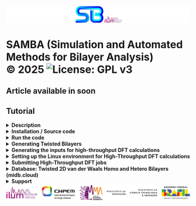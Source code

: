 <img src="etc/figures/code_logo.png" alt="SAMBA logo">

# SAMBA (Simulation and Automated Methods for Bilayer Analysis)<br> &copy; 2025 <img src="https://img.shields.io/badge/License-GPLv3-blue.svg" alt="License: GPL v3">

<h2>Article available in soon</h2>




<h2>Tutorial</h2>



<details>
  <summary><strong>Description</strong></summary>

-----------------------------------
   
◉ SAMBA is an open-source Python 3 code capable of:

- Automating the generation of twisted homo- and heterobilayers using the coincidence lattice method, ensuring low lattice mismatch and a wide variety of twist angles.
- Automating DFT calculations via the VASP code in a high-throughput approach, including the creation of input files for different types of DFT calculations, along with a customized execution job.
- Analyzing and extracting results, producing high-quality plots (via the VASProcar code) of various structural and electronic properties, as well as storing the data in JSON files.

------------------------------------

◉ **Authors**
  
- **Augusto de Lelis Araújo** (**<a href="https://orcid.org/0000-0002-6835-6113">ORCID</a>**)
- **Adalberto Fazzio** (**<a href="https://orcid.org/0000-0001-5384-7676">ORCID</a>**)
- **Felipe Castro de Lima** (**<a href="https://orcid.org/0000-0002-2937-2620">ORCID</a>**)
- **Pedro Henrique Sophia** (**<a href="https://orcid.org/0009-0007-5428-0596">ORCID</a>**)

<img src="etc/figures/Authors.png" alt="SAMBA logo">

------------------------------------

◉ **Meet Institutional and Research Network**
  
- **Ilum** - School of Science **<a href="https://ilum.cnpem.br/en/">link</a>**
- **CNPEM** - The Brazilian Center for Research in Energy and Materials **<a href="https://cnpem.br/en/">link</a>**
- **NCT** - Materials Informatics **<a href="https://inct-mi.pesquisa.ufabc.edu.br/">link</a>**
- **midb.cloud** database **<a href="https://midb.cloud/">link</a>**

<img src="etc/figures/institucional.png" alt="Institutional Network">

------------------------------------
  
</details>




<details>
  <summary><strong>Installation / Source code</strong></summary>

  ------------------------------------
  
  The latest version of SAMBA code can be **installed** using the Python Package Index via the <strong>command below</strong>, while the **source code** is available for **download** via the **<a href="https://pypi.org/project/SAMBA-ilum/">link</a>**.
  <pre><code>pip install samba_ilum</code></pre>

  ------------------------------------

  **Requirements**: Make sure you have the following requirements:
  
  - Linux or Windows environment for bilayer generation;
  - Linux environment for high-throughput DFT (requires VASPKIT installed **<a href="https://vaspkit.com/installation.html" target="_blank">link</a>**);
  - Python 3.8+;
  - Python virtual environment (venv) is recommended;
  - Pseudopotential files for high-throughput DFT (The VASP terms of use do not allow redistributing, publishing, or sharing the POTCAR files).

  ------------------------------------

  During the installation, SAMBA checks the existence of the following Python modules:
  
  - **VASProcar** **<a href="https://pypi.org/project/vasprocar/">link</a>**
    
    VASProcar <img src="etc/figures/VASProcar_logo.png" alt="Descrição" style="vertical-align:middle; width: 20px;"> is one of SAMBA's <img src="etc/figures/SAMBA_logo.png" alt="Descrição" style="vertical-align:middle; width: 20px;"> main packages, which handles the post-processing and plotting of results from **VASP** output files.
  - **pymatgen** **<a href="https://pypi.org/project/pymatgen/">link</a>**
  - **SciPy** **<a href="https://pypi.org/project/scipy/">link</a>**
  - **NumPy** **<a href="https://pypi.org/project/numpy/">link</a>**
  - **Matplotlib** **<a href="https://pypi.org/project/matplotlib/">link</a>**
  - **Plotly** **<a href="https://pypi.org/project/plotly/">link</a>**


  <img src="etc/figures/python_packages_logos.png" alt="python_packages"> 

------------------------------------
</details>



<details>
  <summary><strong>Run the code</strong></summary>

  ------------------------------------
  
  <p>To run the code, the user must use the command below in the working directory:</p>
  <pre><code>python -m samba_ilum</code></pre>
  <p>or</p>
  <pre><code>python3 -m samba_ilum</code></pre>

  ------------------------------------

  <p>When running the code, the following screen is shown to the user:</p>
  <pre><code>=============================================================
SAMBA_ilum v1.0.0.513 Copyright (C) 2025 --------------------
Adalberto Fazzio's research group (Ilum|CNPEM)
Author: Augusto de Lelis Araujo -----------------------------
=============================================================
   _____ ___    __  _______  ___       _ __
  / ___//   |  /  |/  / __ )/   |     (_) /_  ______ ___
  \__ \/ /| | / /|_/ / __  / /| |    / / / / / / __ `___\
 ___/ / ___ |/ /  / / /_/ / ___ |   / / / /_/ / / / / / /
/____/_/  |_/_/  /_/_____/_/  |_|  /_/_/\__,_/_/ /_/ /_/
Simulation and Automated Methods for Bilayer Analysis v1.0.0.513
&#8203;
######################################################################
# What do you want to run? ===========================================
# ====================================================================
# [0] Generate SAMBA execution inputs
# --------------------------------------------------------------------
# [1] Heterostructure Generator
# [2] WorkFlow: High Throughput DFT (inputs + job)
# --------------------------------------------------------------------
# [3] Customize internal WorkFlow inputs (INPUTS folder)
######################################################################
A tutorial on how to use the SAMBA is available on GitHub at the link:
https://github.com/Augusto-de-Lelis-Araujo/SAMBA/blob/main/README.md
######################################################################</code></pre>

  <ul>
    <li><strong>Option [0]</strong>: provides the input files for the Bilayer Generator and the High-throughput DFT module, allowing the user to configure and customize the calculations to be performed.</li>
    <li><strong>Option [1]</strong>: runs the Bilayer Generator, where the selected monolayers are combined to generate bilayers for different twist angles.</li>
    <li><strong>Option [2]</strong>: runs the High-throughput DFT module, where the POSCAR files of the structures selected by the user (not limited to the bilayers obtained in option [1]) are analyzed in order to generate input files for different types of structural and electronic calculations using the VASP DFT package, along with the corresponding job submission script.</li>
    <li><strong>Option [3]</strong>: provides the default input files to be used with VASP, which the user can freely modify to further personalize or specialize the calculations according to their preferences.</li>
  </ul>

------------------------------------
</details>




<details>
<summary><strong>Generating Twisted Bilayers</strong></summary>

------------------------------------

<details>
  <summary><strong>1st Step) Create a working directory and, inside it, create a folder where you will place the POSCAR files of the monolayers to be used for bilayer generation</strong></summary>

  ------------------------------------

  **Note:** Both the name of the folder containing the POSCAR files and the labels of these files are freely chosen by the user.

  **Note:** The POSCAR files for bilayer generation must follow the following **criteria** (compare the criteria with the model in **POSCAR file - example**):

<details>
  <summary><strong>POSCAR file - example</strong></summary>
  <pre><code>SAMBA Pt4Se6Hg2_75eb2b2b9759445a
1.0
 7.419406617232910   0.00000000000000   0.0
-3.709703308616455   6.42539461153006   0.0
 0.000000000000000   0.00000000000000   18.526402379698077
Pt Se Hg
4 6 2
Direct
0.0000000000000000  0.5000000000000000  0.5000000000000000
0.0000000000000000  0.0000000000000000  0.5000000000000000
0.5000000000000000  0.5000000000000000  0.5000000000000000
0.5000000000000000  0.0000000000000000  0.5000000000000000
0.3363234295508661  0.1681617147754295  0.5707808825560079
0.8318382852245705  0.6636765704491339  0.5707808825560079
0.8318382852245705  0.1681617147754295  0.5707808825560079
0.1681617147754295  0.8318382852245705  0.4292191174439921
0.1681617147754295  0.3363234295508661  0.4292191174439921
0.6636765704491339  0.8318382852245705  0.4292191174439921
0.3333333333333357  0.6666666666666643  0.5951699375852613
0.6666666666666643  0.3333333333333357  0.4048300624147387</code></pre>
</details>

<details>
  <summary><strong>Criteria for the POSCAR file</strong></summary>

  ------------------------------------
  
  - They must be inserted within the folder defined by **dir_poscar**;
  - They must correspond to 2D lattices whose vectors (A1,A2) are in the KxKy plane, while vector A3 must be on the z-axis;
  - They must be written in direct coordinates;

  - **Optional:** It is recommended to use **unit cells**, as using **supercells** can hide possible configurations and slow down code execution. During execution, SAMBA checks whether the cells in the folder defined by **dir_poscar** are unit cells or not, and will ask the user if they want to continue the calculation anyway;

  - **Note:** To ensure that the different twisted angles are correctly obtained, the cell must be constructed so that the **axis of smallest rotation around the z-axis** is positioned at the **cell origin**. If the code identifies that this axis is outside the origin, it will automatically translate the ions to correct this position. The original cell will be preserved in the "**POSCAR_original** directory.

</details>

------------------------------------

</details>


◉ **2nd Step)** In the working directory, run the SAMBA code (**python -m samba_ilum**) and choose **option [0]** to create the input file **SAMBA_HeteroStructure.input**.


<details>
  <summary><strong>3rd Step) Edit the input file SAMBA_HeteroStructure.input, specifying the details of the bilayers to be generated using the tags described below:</strong></summary>

------------------------------------

<details>
  <summary><strong>SAMBA_HeteroStructure.input (Sample file)</strong></summary>

  <pre><code># SAMBA Copyright (C) 2025

#=========================================================================================================================
# Important notes !!! ====================================================================================================
#=========================================================================================================================
# Use only 2D lattices whose vectors (A1,A2) lie in the KxKy plane, and whose vector A3 lies in the z-axis direction -----
# A1 = (A1x, A1y, 0.0)   |   A2 = (A2x, A2y, 0.0)   |   A3 = (0.0, 0.0, A3z)
#-------------------------------------------------------------------------------------------------------------------------
# Use a 2D unit cell for each material, non-unit cells limit the number of of structures generated, in addition to introducing
# "slowness" in the code execution ---------------------------------------------------------------------------------------
#=========================================================================================================================

#=========================================================================================================================
# Tuning parameters: =====================================================================================================
#=========================================================================================================================
dir_o = 'Structures'                   # Heterostructures Output Directory
dir_poscar = 'POSCAR'                  # Location directory of POSCAR files to be used

#=============================================================================================================
# Enable or Disable code execution in Loop: functional only to generate bilayers (n_Lattice = 2) =============
#=============================================================================================================
loop_ht = 0                            # [0] Disables; [1] Enables the loop, generating heterostructures for all combinations of
                                       #                                     POSCAR files contained in the "dir_poscar" directory
#===============================================================
# Parameters if the loop is Disabled ===========================
#===============================================================
if (loop_ht == 0):
   n_Lattice = 2                       # number of materials to be stacked, use 2 or 3.
   Lattice1  = 'C2.vasp'               # 1st Material "Substrate: Material initially kept fixed
   Lattice2  = 'hBN.vasp'              # 2nd Material "Material to be deposited on the Substrate"
   Lattice3  = 'SnTe.vasp'             # 3rd Material "Material to be deposited on the 2nd Material"

#===============================================================
# Other parameters =============================================
#===============================================================
separation_1 = 3.00                    # Separation distance (in Angs.) between the 1st and 2nd material.
separation_2 = 3.00                    # Separation distance (in Angs.) between the 2nd and 3rd material.
vacuum       = 15.0                    # Vacuum (in Angs.) to be introduced into the Heterostructure cell.
#----------------------------------
cell_fator = [10, 10]                  # Multiplication factor of the unit cell as a function of vectors A1, A2.
                                       # Note: Very high values can lead to excessive code slowness.
#----------------------------------
crit_mod_vector  = 3                   # Percentage variation % of the module between the vectors (A and B) of the lattices: A1_with_A2 and B1_with_B2
crit_distorc_lattice = 3               # Percentage variation % of the module between the vectors (A and B) of the same lattice: A1_with_B1 and A2_with_B2
crit_angle_perc = 2                    # Percentage variation % of the angle formed between the vectors (A and B) of the lattices: Theta1_with_Theta2
crit_angle_diff = 2                    # Variation (in module) of the angle in degrees (º) formed between the vectors (A and B) of the lattices: Theta1_with_Theta2
crit_area = 5                          # Percentage variation % of the area of the lattices that will make up the Heterostructure: Area1_with_Area2
#----------------------------------
ions_crit_i = 1                        # Criterion for the minimum number of atoms allowed in the Heterostructure.
ions_crit_f = 100                      # Criterion for the maximum number of atoms allowed in the Heterostructure.
                                       # Note: When looping many structures, I advise sweeping small ranges of ions for example: (1, 10); (10, 20); (50,60)
#----------------------------------
                                       # By default we will always have: angle > 0.0 and angle < 180.0
angle_min = 15.0                       # Minimum opening angle between vectors A1 and A2
angle_max = 165.0                      # Maximum opening angle between vectors A1 and A2
#----------------------------------
mismatch_type = 0                      # Applied deformation: [0] Distributed proportionally among the materials
                                       #                      [1], [2] or [3] keeps the 1st, 2nd or 3rd material fixed, deforming the others.
#----------------------------------    
rot_angle_calc = 'center_cell'         # 'center_cell', 'A1' or 'A2': Vector with respect to which the rotation angle between the materials is calculated  
#----------------------------------</code></pre>

</details>

<details>
  <summary><strong>SAMBA_HeteroStructure.input (description and adjustments)</strong></summary>

  ------------------------------------

  Through this input file, the user controls the details regarding the generation of bilayers for different Twisted angles, where:

  - **dir_poscar** defines the name of the directory containing the POSCAR files of the monolayers to be used in the generation of the bilayers;
  - **dir_o** defines the name of the directory to be created by the code, and where the structural files of the generated bilayers will be stored;
  - **loop_ht** defines how POSCAR files will be used to generate bilayers, where:

    For **loop_ht=0**, the user must enter in **Lattice1** and **Lattice2** the name of the POSCAR files of the bottom and top layers of the stack, respectively. In this case, only the bilayer between these two selected materials is created;

    For **loop_ht=1**, the code will operate in a loop, creating bilayers, referring to the pairwise combination of all structural files contained in the directory defined by **dir_poscar**;

  - **separation_1** defines the vertical separation distance (in Å) between monolayers in the stack;
  - **vacuum** defines the vertical separation (in Å) between periodic images of the cell along the z-axis (due to the periodic boundary condition of the DFT calculation), values above 10Å are usually used;
  - **cell_fator** defines the multiplication factor of vectors A1 and A2 of the cells present in **dir_poscar**, to create the respective supercells;
  - **crit_mod_vector** defines the percentage tolerance (%) in the comparison of the modulus of the lattice vectors A and B between two different lattices (**A1 with A2** and **B1 with B2**). It is used to check if the two lattices have similar vector sizes;
  - **crit_distorc_lattice** defines the percentage tolerance (%) for the difference between vectors A and B of the same lattice (**A1 with B1** and **A2 with B2**). This value measures how much the lattice is distorted (how much it deviates from an ideal square or hexagonal lattice, for example);
  - **crit_angle_perc** defines the percentage tolerance (%) in the variation of the angle formed between the lattice vectors, between the two lattices;
  - **crit_angle_diff** defines the absolute tolerance (in degrees º) of the angular difference between the two lattices. It is a complementary criterion to **crit_angle_perc**;
  - **crit_area** defines the percentage tolerance (%) in the area difference between the two lattices;
  - **ions_crit_i and ions_crit_f** define the lower and upper limits for the number of atoms in the generated structures. These criteria allow the construction of heterostructures with desired dimensions, in addition to avoiding computational problems;
  - **angle_min and angle_max** define the lower and upper limits for the opening angle of the generated structures. These criteria avoid cases where the lattices align nearly parallel (0° or 180°), leading to overly elongated cells, generating physically uninteresting systems, or potentially leading to numerical errors;
  - **mismatch_type** defines how the lattice mismatch will be resolved: which material will be deformed, and which will remain undeformed, where:

    **mismatch_type=0** evenly distributes structural distortion among stack materials;

    **mismatch_type=1** applies structural distortion to the bottom monolayer of the stack;

    **mismatch_type=2** applies structural distortion to the top monolayer of the stack;

  - **rot_angle_calc** defines the geometric reference used to measure the rotation angle between layers, where:

    **rot_angle_calc='center_cell'** defines the angle needed to align the central vector (connecting the origin to the cell center) of both cells;

    **rot_angle_calc='A1'** defines the angle needed to align the A1 vector of both cells;

    **rot_angle_calc='A2'** defines the angle needed to align the A2 vector of both cells;

    ------------------------------------

</details>

------------------------------------

</details>

<details>
  <summary><strong>4th Step) Run the SAMBA code</strong></summary>

  ------------------------------------

  - Execute the SAMBA code within the working directory (**python -m samba_ilum**), and subsequently select **option [1]** to initiate the generation of bilayers;
  - **Alternatively:** You may create the **run.input file** in the working directory, write **"task = 1"** in its **first** line, and simply execute the SAMBA code (**python -m samba_ilum**). This is useful for the execution of the SAMBA code on job schedulers, such as **OpenPBS** and **Slurm**, utilized in high-performance computing (**HPC**) environments;
  - Finally, the structural files for the generated bilayers are saved in the **Structures** directory. If the code runs in a **loop**, the structural files for each material combination will be stored in separate folders within the **Structures** directory.

  ------------------------------------

</details>


<details>
  <summary><strong>5th Step) Terminal Messages</strong></summary>

  ------------------------------------

  Below we show an example of the messages printed to the terminal during the execution of the script. These messages indicate the progress of the different steps, such as input loading, calculations, and results generation. This can help the user follow the workflow and identify any issues if they occur.

  <details>
  <summary><strong>Terminal Message - example</strong></summary>
  <pre><code>=============================================================
SAMBA_ilum v1.0.0.513 Copyright (C) 2025 --------------------
Closed source: Adalberto Fazzio's research group (Ilum|CNPEM)
Author: Augusto de Lelis Araujo -----------------------------
=============================================================
    _____ ___    __  _______  ___       _ __              
  / ___//   |  /  |/  / __ )/   |     (_) /_  ______ ___ 
  \__ \/ /| | / /|_/ / __  / /| |    / / / / / / __ `___\ 
 ___/ / ___ |/ /  / / /_/ / ___ |   / / / /_/ / / / / / /
/____/_/  |_/_/  /_/_____/_/  |_|  /_/_/\__,_/_/ /_/ /_/ 
Simulation and Automated Methods for Bilayer Analysis v1.0.0.513
&#8203;
==================================
Wait a moment ====================
==================================
&#8203;
=====================================================================================================
Step 1: Analyzing all possible cells of the 1 Material (Linear combinations of vectors A1 and A2) ===
=====================================================================================================
Progress    1%
...
Progress   100%
&#8203;
=====================================================================================================
Step 2: Analyzing all possible cells of the 2 Material (Linear combinations of vectors A1 and A2) ===
=====================================================================================================
Progress    1%
...
Progress   100%
&#8203;
==============================================================
Step 3: Analyzing lattices matches (1st and 2nd materials) ===
==============================================================
Progress 1/51
...
Progress 51/51
&#8203;
================================================================
Step 4: Writing the POSCAR files for the 2 material lattices ===
================================================================
Progress 1/51
...
Progress 51/51
&#8203;
=============================================================
Step 5: Writing the Heterostructures POSCAR files ===========
=============================================================
Progress 1/51
...
Progress 51/51
--------------------------------
32420 cells were identified
&#8203;
====================================
Step 6: Excluding non-unit cells ===
====================================
Progress 1/51
...
Progress 51/51
--------------------------------------
30452 cells were filtered/excluded
1.968 remaining cells
&#8203;
======================================
Step 7: Deleting Similar Lattices ====
======================================
Progress 1/17
...
Progress 17/17
--------------------------------------
1948 cells were filtered/excluded
20 remaining cells
&#8203;
======================================
Step 8: Deleting Similar Lattices ====
======================================
Progress 1/20
...
Progress 20/20
============================================
12 cells were filtered/excluded
--------------------------------------------
8 cells were found
============================================
&#8203;
========================================
Step 9: Adjusting direct coordinates ===
========================================
Progress 1/8
...
Progress 8/8
&#8203;
============================================
Completed ==================================
============================================</code></pre>
</details>

</details>


<details>
  <summary><strong>Structure of the POSCAR file for the generated bilayers</strong></summary>

  ------------------------------------

  The generated bilayers are labeled as the following structure "**009atoms_-1.352_1.38_60.0_Bi2Se3+Ga2Te2_801626ab7da7c0a5+0002**", with different information separated by "**_**", where:

  - The **1st element** informs the total number of atoms in the generated structure;

  - The **2nd and 3rd elements** correspond respectively, to the percentage variation **applied** to the **Area** of the cell of **Material_A** and the percentage variation **applied** to the **Area** of the cell of **Material_B**, for the formation of the bilayer cell;

  - The **4th element** corresponds to the relative rotation angle between the layers (angle required to align the cell of material B with the cell of material A);

  - The **last element** is the **ID** that identifies the generated structure.

  Below, we present the structure of the POSCAR file of the bilayer corresponding to the label **above**.

  <pre><code>SAMBA Bi_Se+Ga_Te 5 4 | mismatch_areas_12_21 = -2.6948_2.7695 | var_areas = -1.352_1.38 | var_vectors = -0.6783_-0.6783_0.6876_0.6876 | mismatch_angles_12_21 = 0.0_0.0 | var_angles = 0.0_0.0 | rotation_angle = 60.0 | MSCell_1 = 1_1_1_1 | MSCell_2 = -1_-1_-1_-1 | MDeform_1 = 0.993216916_0.0_0.0_0.993216916 | MDeform_2 = 1.00687637_0.0_0.0_1.00687637 | MSTrain_1 = -0.006760079_0.0_0.0_-0.006760079 | MSTrain_2 = 0.006900013_0.0_0.0_0.006900012 | Shift_plane = 0.0_0.0 | Bi2Se3_7f7e8b3365f74a5d Ga2Te2_019a4ea220da4bb7 Bi2Se3+Ga2Te2_801626ab7da7c0a5+0002  
1.00000000000000     
 2.0564035366489999  3.5617954072029998  0.00000000000000000
-2.0564035373560001  3.5617954067939999  0.00000000000000000
 0.0000000000000000  0.0000000000000000  30.0941066965837827
Bi Se Ga Te
 2  3  2  2
Direct
0.6666666666666572  0.6666666666666572  0.3018215616798230
0.3333333333333286  0.3333333333333286  0.4314878698622948
0.0000000000000000  0.0000000000000000  0.3666547157710625
0.6666666666666572  0.6666666666666572  0.4840912016867946
0.3333333333333286  0.3333333333333286  0.2492182298553303
0.0000000000000000  0.0000000000000000  0.6267689929781781
0.0000000000000000  0.0000000000000000  0.7080498733779521
0.3333333333333286  0.3333333333333286  0.5840380959516907
0.3333333333333286  0.3333333333333286  0.7507817701446697</code></pre>

Various structural information regarding the generated bilayer is recorded in the **1st line** of the POSCAR file, where:

- **SAMBA** is just a TAG that allows the SAMBA code to interact with the POSCAR file, extract information and assist in creating input files for high-performance DFT calculations;

- The **2nd element** of the **1st line** of the POSCAR file, corresponds to the ions present in the layer of material A (separated by "**_**") followed by the "**+**" of the ions present in the monolayer of material B (separated by "**_**");

- The following **2 elements** before **mismatch_areas_12_21** correspond, respectively, to the total number of atoms present in the layer of material A and in the layer of material B;

- **mismatch_areas_12_21** corresponds to the percentage variation of the **Area** of the cell of **Material_A** in relation to that of Material_B followed by the percentage variation of the **Area** of the cell of **Material_B** in relation to that of Material_A (referring to pristine monolayers);

- **var_areas** corresponds to the percentage variation **applied** to the **Area** of the cell of **Material_A** followed by the percentage variation **applied** to the **Area** of the cell of **Material_B**, for the formation of the bilayer cell;

- **var_vectors** corresponds to the percentage variation of the modulus **applied** to the **lattice vectors (A1, A2)** of the **Material_A** cell followed by the percentage variation of the modulus **applied** to the **lattice vectors (A1, A2)** of the **Material_B** cell, for the formation of the bilayer cell;

- **mismatch_angles_12_21** corresponds to the percentage variation of the **Opening angle** of the **lattice vectors (A1, A2)** of the cell of **Material_A** in relation to that of Material_B followed by the percentage variation of the **Opening angle** of the **lattice vectors (A1, A2)** of the cell of **Material_B** in relation to that of Material_A (referring to pristine monolayers);

- **var_angles** corresponds to the percentage variation **applied** to the **Opening angle** of the **lattice vectors (A1, A2)** of the **Material_A** cell followed by the percentage variation **applied** to the **Opening angle** of the **lattice vectors (A1, A2)** of the **Material_B** cell, for the formation of the bilayer cell;

- **rotation_angle** corresponds to the relative rotation angle between the layers (angle required to align the cell of material B with the cell of material A);

- **MSCell_1** / **MSCell_2** correspond to the **supercell matrices** that carry the lattice vectors of the original cell provided by the user, the cell used by the code in forming the bilayer (before any deformation is applied);

- **MDeform_1** / **MDeform_2** correspond to the **deformation matrices** applied to the lattice vectors of the cells obtained through the **supercell matrices**, for the formation of the bilayer cell;

- **MSTrain_1** / **MSTrain_2** correspond to the **strain matrices** applied to the lattice vectors of the cells obtained through the **supercell matrices**, for the formation of the bilayer cell;

- **Shift_plane** = corresponds to the direct coordinates (in function of lattice vectors A1 and A2) of the displacement applied to the material B cell, during the xy-scan process;

- The **last 3 elements** of the **1st line** of the POSCAR file, correspond respectively to the identification ID of the monolayer of Material A, monolayer of Material B, and generated bilayer.

</details>

------------------------------------

</details>




<details>
<summary><strong>Generating the inputs for high-throughput DFT calculations</strong></summary>

------------------------------------

◉ **1st Step)** Create a working directory, and inside it, create a folder named 'Structures'. In this folder, you will place the POSCAR files for the structures on which you intend to run DFT calculations.
**Note:** In the POSCAR files, the ions must be specified in direct coordinates.

<details>
  <summary><strong>2nd Step) Pseudopotential files</strong></summary>

  ------------------------------------

  - Within the working directory, the user must place the pseudopotential files (for every ion present in the POSCAR files) into a folder called **POTCAR**";
  - The pseudopotential files must be named according to the pattern below:

  <pre><code>POTCAR_H
POTCAR_C
POTCAR_O
POTCAR_Al
POTCAR_Bi
POTCAR_Pd
POTCAR_Se
POTCAR_Cd
POTCAR_Te
POTCAR_S
POTCAR_Au
POTCAR_Ge
POTCAR_Si
POTCAR_Mg
POTCAR_Pb
POTCAR_Hg
POTCAR_Sn
POTCAR_Cr
...</code></pre>  

</details>


◉ **3rd Step)** In the working directory, run the SAMBA code (**python -m samba_ilum**) and choose **option [0]** to create the input file **SAMBA_WorkFlow.input**.


<details>
  <summary><strong>4th Step) Edit the SAMBA_WorkFlow.input input file, specifying the details of the DFT calculations to be performed, using the tags described below:</strong></summary>

------------------------------------

<details>
  <summary><strong>SAMBA_WorkFlow.input (Sample file)</strong></summary>

  <pre><code># SAMBA Copyright (C) 2025

#=======================================================
# Python virtual environment directory -----------------
dir_virtual_python = '/home/dlelis/codes/python_virtual'
#=======================================================
# Workflow Output Directory ----------------------------
dir_o = 'WorkFlow_output'
#=======================================================
# information to be added to the database --------------
replace_type_pseudo = 'PAW_PBE'; replace_type_XC = 'GGA'
#=======================================================

#=======================================================
type_lattice = 2                            # [1] 1D lattices (Periodic in X);   [2] 2D lattices (Periodic in XY);   [3] 3D lattices - Bulk
#=======================================================
tasks = ['relax', 'scf', 'bands', 'dos']    # tasks = ['z-scan', 'xy-scan', 'relax', 'scf', 'bands', 'dos', 'bader']
type  = ['sem_SO','com_SO']                 # type  = ['sem_SO','com_SO']
#=======================================================
ispin = 2                 # [1] for non-spin-polarized calculation; [2] for spin-polarized calculation
#=======================================================
dipol = 'none'            # Use the options:  'none',  'center_cell'  or  'center_mass'
#=======================================================
magnet_mode = 'default'   # Use the options:  'default',  'MAGMOM=0'  or  'NUPDOWN=0'
#=======================================================
U_correction = 0          # Hubbard Correction (U): [0] to disable, [1] to enable
#=======================================================
vdW = 0               # Van der Waals correction used:  [0] disables van der Waals correction.
                      # Correction applied to all calculations (with and without OS)
#-------------------------------------------------------
vdWDF = 'none'        # Non-local functional vdW_DF used: 'none' disables the non-local functional vdW_DF.
                      # Choice: 'none', 'DF', 'DF2', 'optPBE', 'optB88', 'optB86b', 'rev-DF2', 'DF-cx', 'DF3-opt1', 'DF3-opt2'
                      # Note:  Functional applied only in structural optimization calculations ('xyz-scan', 'xy-scan', 'z-scan', 'a-scan', 'relax')
                      # Note:  vdW != 0 will override any choice of vdWDF
#=======================================================
ENCUT_min = 500       # Minimum value for cut-off energy in eV
                      # Note:  If (ENCUT_min < ENCUT&#42;encut_factor), then ENCUT_min = ENCUT&#42;encut_factor
                      #            ENCUT refers to the highest cutting energy value present in the POTCAR file
fator_encut = 1.3     # Multiplication factor for the criterion of the cutting energy used
#=======================================================
type_k_dens  = 1      # [1] KPOINTS (Monkhorst-Pack);   [2] KPOINTS (Gamma);   [3] INCAR (KSPACING Monkhorst-Pack);   [4] INCAR (KSPACING Gamma)
k_dens_relax = 12     # Relaxation calculation:             number of k-points per Å^-1
k_dens_scf   = 12     # Self-consistent calculation (scf):  number of k-points per Å^-1
k_dens_dos   = 12     # DOS Calculation:                    number of k-points per Å^-1
k_dens_bader = 12     # Bader Charge Calculation:           number of k-points per Å^-1
n_kpoints    = 50     # Band calculation (nscf):            number of k-points in each section of the band plot
nions_split  = 100    # number of ions in the POSCAR file, so that the band calculation is performed in steps (split)
vacuum       = 15.0   # Vacuum applied to Heterostructure
NCORE        = 8      # Number of "cores" per "node"

#============================
# a-scan parameters =========
# Functional for 3D bulk ====
#============================
k_dens_a_scan = 6       # a-scan calculation: number of k-points per Å^-1
factor_var    = 5       # % variation of the lattice parameter (modulo the smallest lattice vector)

#============================
# z-scan parameters =========
#============================
k_dens_z_scan = 6        # z-scan calculation: number of k-points per Å^-1

#============================
# xy-scan parameters ========
#============================
k_dens_xy_scan = 6                                                                    # xy-scan calculation: number of k-points per Å^-1
r_displacement_A1 = [0.0, (1/8), (1/6), (1/4), (1/3), (1/2), (2/3), (3/4), (5/6)]     # Displacements in the direction of vector A1 (2nd material)
r_displacement_A2 = [0.0, (1/8), (1/6), (1/4), (1/3), (1/2), (2/3), (3/4), (5/6)]     # Displacements in the direction of vector A2 (2nd material)

#============================
# xyz-scan parameters =======
#============================
k_dens_xyz_scan = 6                                       # xyz-scan calculation: number of k-points Å^-1
displacement_Z = [1.5, 2.0, 2.5, 3.0, 3.5, 4.0, 4.5]      # Vertical separation (z-axis) between layers
displacement_xyz_A1 = [0.0, 0.2, 0.4, 0.6, 0.8]           # Displacements in the direction of vector A1 (2nd material)
displacement_xyz_A2 = [0.0, 0.2, 0.4, 0.6, 0.8]           # Displacements in the direction of vector A2 (2nd material)</code></pre>

</details>

<details>
<summary><strong>SAMBA_WorkFlow.input (description and adjustments)</strong></summary>

------------------------------------

Through this input file, the user controls the details of the DFT calculations to be performed in a high-throughput approach, where:

- **dir_virtual_python** defines the **path** where the **python virtual environment** is located;
- **dir_o** defines the name of the output directory (to be created by the code), where the input files for the high-throughput DFT calculation will be generated;
- **replace_type_pseudo** and **replace_type_XC** are information from the DFT calculation to be inserted into the .json files;
- **type_lattice** defines the type of lattice to be analyzed, where:
  
  **type_lattice=1** defines that the analyzed structures are 1D lattices (periodic in X);
  
  **type_lattice=2** defines that the analyzed structures are 2D lattices (periodic in XY);
  
  **type_lattice=3** defines that the analyzed structures are 3D lattices (bulk materials);
- **tasks** defines all the different DFT calculations to be performed in the high-throughput approach, for all structures present in the "Structures" directory;
- **type** defines whether calculations in **tasks** will include spin-orbit coupling (SOC), where:

  **type=['sem_SO']** defines that all calculations are performed disregarding the SOC;
  
  **type=['com_SO']** defines that the SOC is included in the calculations;
  
  **type=['sem_SO','com_SO']** defines that all calculations are performed, both "with" and "without" SOC;
- **ispin** defines the spin polarization for calculations **without SOC**, where:

  **ispin=1**: non-spin-polarized calculations are performed;
  
  **ispin=2**: spin-polarized calculations (collinear) are performed;
- **dipole** defines whether or not dipole correction is included in the calculations, where:
  
  **dipol='none'** disables dipole correction;
  
  **dipol='center_cell'** enables dipole correction; defining the center of the cell as the region relative to which the total dipole moment in the cell is calculated;
  
  **dipol='center_mass'** enables dipole correction; defining the center of mass of the cell as the region relative to which the total dipole moment in the cell is calculated;
- **magnet_mode** defines how magnetization is calculated for non-collinear calculations or with spin polarization enabled, where:
  
  **magnet_mode='default'** sets the VASP default where the MAGMOM tag is set to number_of_ions&#42;1.0 for ISPIN=2 "calculation with spin polarization", or 3&#42;number_of_ions&#42;1.0 for calculation with SOC;
  
  **magnet_mode='MAGMOM=0'** sets the initial magnetic moments of the lattice ions to zero, where the MAGMOM tag is set to number_of_ions**x**0 for ISPIN=2 "calculation with spin polarization", or 3**x**number_of_ions**x**0 for calculation with SOC;
  
  **magnet_mode='NUPDOWN=0'** sets the difference between the number of electrons between the up and down spin components to be zero;
- **U_correction**: Enables or disables Hubbard correction, for transition metals with 3d/4d/5d electrons or Lanthanides/actinides with 4f/5f electrons, where:

  **U_correction=0** (no correction);
  
  **U_correction=1** activates the correction, applied to the following ions (Cr, Mn, Fe, Co, Ni, Cu, La, Ce, Nd, Sm, Eu, Gd, Tb, Dy, Ho, Er, Tm, Yb, U). **See ??? if you want to adjust the U correction values applied to each ion**.
  
- **vdW** specifies a vdW dispersion term of the atom-pairwise or many-body type, where:

  **vdW=0** (no correction);
  
  **vdW=integer>0** defines the method used for the dispersion correction added to the total energy, atomic forces, and stress tensor. To see the different methods implemented in VASP, see the **<a href="https://www.vasp.at/wiki/index.php/IVDW" target="_blank">link</a>**;
- **vdWDF** defines the semilocal exchange-correlation functional for vdW correction, where:

  **vdWDF='none'** (no correction);
  
  To activate the correction, choose one of the following semilocal exchange-correlation functionals ('DF', 'DF2', 'optPBE', 'optB88', 'optB86b', 'rev-DF2', 'DF-cx', 'DF3-opt1', 'DF3-opt2'), for more details about each functional see the **<a href="https://www.vasp.at/wiki/index.php/Nonlocal_vdW-DF_functionals" target="_blank">link</a>**;
- **ENCUT_min** Minimum value for the cutoff energy (in eV) used for the plane wave expansion of the wave function;
- **encut_factor** Multiplication factor applied to cutting energy;
  
  **Note:** If (ENCUT_min < ENCUT&#42;encut_factor), then ENCUT_min = ENCUT&#42;encut_factor, where ENCUT refers to the highest cutting energy value present in the POTCAR file;
- **type_k_dens** defines the method used for the Bloch vectors (k-points) used to sample the Brillouin zone in self-consistent calculations (scf), choose between (for more details see the **<a href="https://www.vasp.at/wiki/index.php/KPOINTS" target="_blank">link</a>**):

  **type_k_dens=1** to use Monkhorst-Pack;
  
  **type_k_dens=1** to use Gamma;
  
  **type_k_dens=1** to use KSPACING Monkhorst-Pack;
  
  **type_k_dens=1** to use KSPACING Gamma;
  
- **k_dens_relax** defines the number of k-points per $Å^{-1}$ (relative to the direction defined by vectors A1 and A2), to sample the Brillouin zone in the structural relaxation calculation;
- **k_dens_scf** defines the number of k-points per $Å^{-1}$ (relative to the direction defined by vectors A1 and A2), to sample the Brillouin zone in the calculation of the charge density;
- **k_dens_dos** defines the number of k-points per $Å^{-1}$ (relative to the direction defined by vectors A1 and A2), to sample the Brillouin zone in the calculation of the density of states (DOS);
- **k_dens_bader** defines the number of k-points per $Å^{-1}$ (relative to the direction defined by vectors A1 and A2), to sample the Brillouin zone in charge density calculations to obtain the Bader's charge;
- **n_kpoints** defines the number of k-points for each high-symmetry line (k-point interval) in the band structure calculation;
- **nions_split** defines the minimum number of atoms in the structure, so that the band structure calculation is segmented/split into different calculations, each referring to a specific high-symmetry line (k-points interval) defined in the KPOINTS file;

  **Note:** This method is useful for calculating the band structure in very large systems (large number of ions) where the available computational power is limited.
- **vacuum** defines the vertical separation (in Å) between periodic images of the cell along the z-axis (due to the periodic boundary condition of the DFT calculation), values above 10 Å are usually used;
- **NCORE** defines the number of "cores" per "node", used by VASP to process the bands in parallel.
- **k_dens_a_scan** defines the number of k-points per $Å^{-1}$ (relative to the direction defined by vectors A1, A2 and A3), to sample the Brillouin zone in the a-scan calculation (a-scan is a scan by the ideal lattice parameter "a", suitable for bulk 3D systems);
- **factor_var** defines the maximum percentage (%) variation in relation to the initial lattice parameter **a**, as calculated by a-scan;
- **k_dens_z_scan** defines the number of k-points per $Å^{-1}$ (relative to the direction defined by vectors A1, A2), to sample the Brillouin zone in the z-scan calculation;
- **k_dens_xy_scan** defines the number of k-points per $Å^{-1}$ (relative to the direction defined by vectors A1, A2), to sample the Brillouin zone in the xy-scan calculation;
- **r_displacement_A1** defines the component of the lateral displacement (relative to the lattice vector A1) performed on the top layer of the stack, in the xy-scan calculation;
- **r_displacement_A2** defines the component of the lateral displacement (relative to the lattice vector A2) performed on the top layer of the stack, in the xy-scan calculation;
- **k_dens_xyz_scan** defines the number of k-points per $Å^{-1}$ (relative to the direction defined by vectors A1 and A2), to sample the Brillouin zone in the xyz-scan calculation (xyz-scan is a combination of the z_scan and xy_scan calculations in a single process);
- **displacement_Z** defines the initial vertical separation values between the layers of the stack, in the xyz-scan calculation;
- **displacement_xyz_A1** defines the component of the lateral displacement (relative to the lattice vector A1) performed on the top layer of the stack, in the xyz-scan calculation;
- **displacement_xyz_A2** defines the component of the lateral displacement (relative to the lattice vector A2) performed on the top layer of the stack, in the xyz-scan calculation.
 
</details>

------------------------------------

</details>


<details>
  <summary><strong>5th Step) Run the SAMBA code </strong></summary>

  ------------------------------------

  - Execute the SAMBA code within the working directory (**python -m samba_ilum**), and subsequently select **option [2]** to initiate the generation of inputs for the selected DFT calculations for all structures within the Structures folder;
  - **Alternatively:** You may create the **run.input file** in the working directory, write **"task = 2"** in its **first** line, and simply execute the SAMBA code (**python -m samba_ilum**). This is useful for the execution of the SAMBA code on job schedulers, such as **OpenPBS** and **Slurm**, utilized in high-performance computing (**HPC**) environments;
  - Finally, the input files for the selected DFT calculations for all structures within the Structures folder are saved to the directory defined by the **dir_o** tag in **SAMBA_WorkFlow.input**. The input files for each structure will be stored in separate folders, named after the corresponding structural file.

------------------------------------

</details>


<details>
  <summary><strong>6th Step) Terminal Messages</strong></summary>

  ------------------------------------

  Below we show an example of the messages printed to the terminal during the execution of the script. These messages indicate the progress of the different steps, such as input loading, calculations, and results generation. This can help the user follow the workflow and identify any issues if they occur.

  <details>
  <summary><strong>Terminal Message - example</strong></summary>
  <pre><code>=============================================================
SAMBA_ilum v1.0.0.513 Copyright (C) 2025 --------------------
Closed source: Adalberto Fazzio's research group (Ilum|CNPEM)
Author: Augusto de Lelis Araujo -----------------------------
=============================================================
   _____ ___    __  _______  ___       _ __
  / ___//   |  /  |/  / __ )/   |     (_) /_  ______ ___
  \__ \/ /| | / /|_/ / __  / /| |    / / / / / / __ `___\
 ___/ / ___ |/ /  / / /_/ / ___ |   / / / /_/ / / / / / /
/____/_/  |_/_/  /_/_____/_/  |_|  /_/_/\__,_/_/ /_/ /_/
Simulation and Automated Methods for Bilayer Analysis v1.0.0.513
&#8203;
==================================
Wait a moment ====================
==================================
&#8203;
---------------------------------------------------------------------
Creating directories and copying POSCAR and VASProcar input files ---
---------------------------------------------------------------------
Progress   1%
...
Progress   100%
&#8203;
-------------------------------------------------------------------------
Creating POTCAR files for each material ---------------------------------
-------------------------------------------------------------------------
Progress   1%
...
Progress   100%
&#8203;
-------------------------------------------------------------------------
Creating KPOINT file for each material ----------------------------------
-------------------------------------------------------------------------
Progress   1%
...
Progress   100%
&#8203;
-------------------------------------------------------------------------
Creating INCAR file for each material -----------------------------------
-------------------------------------------------------------------------
Progress   1%
...
Progress   100%
&#8203;
=============
Completed ===
=============</code></pre>
</details>

</details>


<details>
  <summary><strong>Optional: Customizing DFT Calculations</strong></summary>

  ------------------------------------

  To customize the DFT calculations, run the SAMBA code (**python -m samba_ilum**) in your working directory and select **option [3]**.

  This action will create the **WorkFlow_INPUTS** folder. It contains the **INCAR files** for the different VASP calculation steps and the inputs for **VASProcar**, the code responsible for post-processing the data and generating plots. As long as the WorkFlow_INPUTS folder exists in the working directory, its files will be used as the default for the high-throughput DFT calculations.

  **Note:** In the generated INCAR files, tags starting with "**replace**" or "**#**" are placeholders that SAMBA **replaces automatically**. If you wish to set a specific value for one of these parameters, you must replace the placeholder (e.g., replace_ispin) with the corresponding official VASP tag (e.g., ispin) and then set the desired value. For details on all INCAR tags, consult the official VASP documentation at the link **<a href="https://www.vasp.at/wiki/index.php/Category:INCAR_tag" target="_blank">link</a>**.

  **Note:** For the generation of inputs for high-throughput DFT, the code must be run in a **Linux environment** with the **VASPKIT** package properly installed.

</details>

------------------------------------

</details>




<details>
<summary><strong>Setting up the Linux environment for High-Throughput DFT calculations</strong></summary>

-----------------------------------

◉ **1st)** In the Linux environment where the DFT calculations will be executed, load in a python package version higher than 3.8 (or a recent version of the CONDA package), using the command: **module load** package_name.
  <pre><code>example:  module load python_3.8.11-intel-2021.3.0</code></pre>
  or
  <pre><code>example:  module load CONDA_2025.5.1</code></pre>

-----------------------------------

◉ **2nd)** Select a directory of interest and create a Python virtual environment using the command: **python -m venv** python_environment_name
   <pre><code>example:  python -m venv python_virtual</code></pre>  
     
   Save the path of the Python environment you created, as this is the **path** you should use in the **dir_virtual_python** tag of **SAMBA_WorkFlow.input**
   <pre><code>example:  dir_virtual_python = '/home/dlelis/codes/python_virtual'</code></pre>

-----------------------------------

◉ **3rd)** Activate the Python environment using the command: **source** path_to_python_environment + **/bin/activate**
  <pre><code>example:  source /home/dlelis/codes/python_virtual/bin/activate</code></pre>

-----------------------------------

◉ **4th)** After activating the Python environment, install the following packages **SAMBA**, **VASProcar** and **pymatgen**, using the commands:
  <pre><code>pip install --upgrade samba_ilum</code></pre>
  <pre><code>pip install --upgrade vasprocar</code></pre>
  <pre><code>pip install --upgrade pymatgen</code></pre>

-----------------------------------

◉ **5th)** VASPKIT Installation:
  
  Download VASPKIT from **<a href="https://sourceforge.net/projects/vaspkit/files/Binaries/" target="_blank">link</a>**, and if you want more information about this package, see **<a href="https://vaspkit.com/installation.html" target="_blank">link</a>**.

  To perform the installation, see the commands below, where I took as an example the downloaded file (vaspkit.1.5.1.tar.gz) to be installed in the directory (/home/dlelis/codes).
  After downloading VASPKIT, move the file to the directory of interest, and within this directory run the following commands:
  <pre><code>tar -zxvf vaspkit.1.5.1.tar.gz</code></pre>
  <pre><code>cd vaspkit.1.5.1</code></pre>
  <pre><code>cp -f how_to_set_environment_variables ~/.vaspkit</code></pre>
  <pre><code>echo 'export PATH=/home/dlelis/codes/vaspkit.1.5.1/bin/:$PATH' >> ~/.bashrc</code></pre>
  <pre><code>source ~/.bashrc</code></pre>

  To confirm that the installation was configured correctly, just type **vaspkit** in the terminal and the code should be executed.

  <img src="etc/figures/VASPKIT_logo.png" alt="Descrição" style="vertical-align:center; width: 240px;">

------------------------------------

</details>




<details>
<summary><strong>Submitting High-Throughput DFT jobs</strong></summary>

-----------------------------------

◉ When using **option [2]** of the SAMBA code, in addition to the input files required for high-performance DFT calculations, the code provides two job files for executing the calculations in a Linux environment through task schedulers, such as **Slurm**, **OpenPBS**, **Torque**, etc, commonly used in high throughput computing (**HPC**) environments, these being the files **job.sh** and **job0.sh**, where:

<details>
  <summary><strong>job.sh (Primary task scheduler file)</strong></summary>

------------------------------------

- The **job.sh** file is the main file that must be executed to submit calculations to the task scheduler, and has the following structure:

<pre><code>#!/bin/bash
#SBATCH --partition=medium
#SBATCH --job-name=WFlow
#SBATCH --nodes=1
#SBATCH --ntasks-per-node=32
#SBATCH --ntasks=32
#SBATCH --exclusive
#SBATCH -o %x.o%j
#SBATCH -e %x.e%j

#--------
dir0=`pwd`
#dir0="/home/dlelis/WorkFlow/"
#---------------------
source $dir0/./job0.sh
#---------------------</code></pre>

- The initial tags of the **job.sh** file refer to execution in the **Slurm** task scheduler, and it is necessary to edit its fields depending on the specific environment where the calculations will be executed, as well as adapting them for other task schedulers such as **OpenPBS**, **Torque**, **LoadLeveler**, etc;

- The **dir0** tag refers to the **full path** where the files for executing the DFT calculations are located, depending on the Linux environment the **pwd** command is sufficient to inform the full path, however, if this command fails, inform the full path explicitly by just removing the "**#**" in the lower field, and editing the path if the folder generated by the SAMBA code has been moved to another location;

------------------------------------

</details>

<details>
  <summary><strong>job0.sh (Auxiliary task scheduler file)</strong></summary>

------------------------------------

- The **job0.sh** file is the auxiliary file that contains information about the packages to be used and the DFT calculations to be performed. Because it is separate from the main job file **job.sh**, it can be edited as the user sees fit before the calculation is actually started in the task scheduler. The **job0.sh** file has the following structure:

<pre><code>#!/bin/bash

cd $dir0
mv python_virtual python_virtual_delete
rm -r python_virtual_delete

#-------------------------------
dir_virtual="/home/dlelis/codes/python_virtual"
#cp -r $dir_virtual $dir0/python_virtual
#dir_virtual="$dir0/python_virtual"
source $dir_virtual/bin/activate
#-------------------------------

cd $SLURM_SUBMIT_DIR
ulimit -s unlimited

module load vasp/6.2.0-intel-2021.2.0
vasp_std="mpirun -n ${SLURM_NTASKS} vasp_std"
vasp_ncl="mpirun -n ${SLURM_NTASKS} vasp_ncl"
#------------------------
#module load vasp-6.2.0-gcc-9.3.0-epqgvat
#vasp_std="srun -n ${SLURM_NTASKS} vasp_std"
#vasp_ncl="srun -n ${SLURM_NTASKS} vasp_ncl"

ttasks=( "xyz-scan" "z-scan" "xy-scan" "a-scan" "relax" "scf" "bands" "dos" "bader" "scf.SO" "bands.SO" "dos.SO" "bader.SO" )

#------------------------
if [ ! -d "$dir0/completed" ]; then
   mkdir "$dir0/completed"
fi
#------------------------
while true; do

...
...
...

done</code></pre>

- **dir_virtual** especifica o caminho do ambiente virtual Python a ser carregado para a execução de scripts ao longo da execução do job, este caminho é definido na tag **dir_virtual_python** do arquivo de input **SAMBA_WorkFlow.input**;

- **module load** loads into the Linux environment the version of the DFT package **VASP** to be used in the calculations;

- **vasp_std** and **vasp_ncl** define the commands for executing the DFT package **VASP**, for **collinear** (without SOC) and **non-collinear** (with SOC) calculations;

- **Note)** The **ttasks** tag should under no circumstances be edited.

</details>

------------------------------------

</details>




<details>
<summary><strong>Database: Twisted 2D van der Waals Homo and Hetero Bilayers (midb.cloud) </strong></summary>

-----------------------------------

The **SAMBA** code was developed with the goal of accelerating the generation of a database based on first-principles calculations grounded in Density Functional Theory (DFT), using the VASP package. It focuses on homo- and hetero-structured van der Waals bilayers with varying twist angles.

Initially, its development enabled the generation of over **18,000** distinct twisted bilayers, derived from **63** monolayers of naturally exfoliable materials or materials with previously reported synthesis, all exhibiting van der Waals interlayer interactions.

Subsequently, SAMBA also allowed for high-throughput structural relaxation and electronic property calculations for more than **800** of these bilayers, a number that continues to grow.

All data are available in the database of the **INCT – Materials Informatics project** (**midb.cloud** **<a href="https://midb.cloud/">link</a>**), under the title: "**Twisted 2D van der Waals Homo and Hetero Bilayers**" **<a href="https://www.midb.cloud/search?show_pt=no&query=(dataset=='Twisted 2D van der Waals Homo and Hetero Bilayers')">link</a>**. Additionally, to facilitate access and data manipulation, we provide two aggregated JSON files: one collecting information from all the DFT calculations performed, and another storing the structural metadata of the over 18,000 bilayers generated by the SAMBA code. These files are available in the folder **Twisted_2D_vdW_Bilayers_database** **<a href="https://github.com/Augusto-de-Lelis-Araujo/SAMBA-ilum/tree/main/Twisted_2D_vdW_Bilayers_database">link</a>**.

-----------------------------------

</details>




<details>
<summary><strong>Support</strong></summary>

-----------------------------------

For more informations/questions or to report potential bugs, send an e-mail to: augusto-lelis@outlook.com

------------------------------------

</details>




<img src="etc/figures/institucional.png" alt="Institutional Network">
